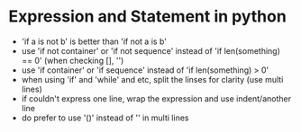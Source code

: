 # Expression and Statement in python
- 'if a is not b' is better than 'if not a is b'
- use 'if not container' or 'if not sequence' instead of 'if len(something) == 0' (when checking [], '')
- use 'if container' or 'if sequence' instead of 'if len(something) > 0'
- when using 'if' and 'while' and etc, split the linses for clarity (use multi lines)
- if couldn't express one line, wrap the expression and use indent/another line
- do prefer to use '()' instead of '\' in multi lines